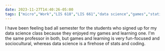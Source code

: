 ```yaml
---
date: 2023-11-27T14:40:26-05:00
tags: ["micro","Work","LIS 618","LIS 661","data science","games","statistics","programming"]
---
```

I have been feeling bad all semester for the students who signed up for my data science class because they enjoyed my games and learning one. I'm the same professor in both, but games and learning is very fun-focused and sociocultural, whereas data science is a firehose of stats and coding.